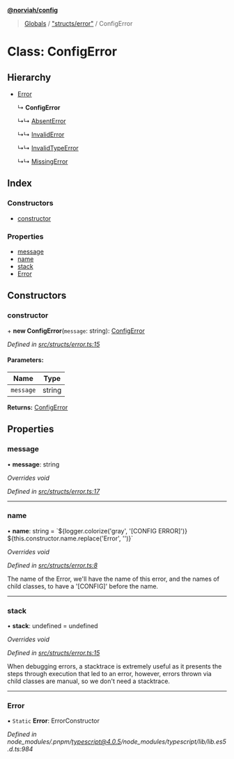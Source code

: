 **[@norviah/config](../README.md)**

> [Globals](../globals.md) / ["structs/error"](../modules/_structs_error_.md) / ConfigError

# Class: ConfigError

## Hierarchy

* [Error](_structs_error_.configerror.md#error)

  ↳ **ConfigError**

  ↳↳ [AbsentError](_structs_errors_absent_.absenterror.md)

  ↳↳ [InvalidError](_structs_errors_invalid_.invaliderror.md)

  ↳↳ [InvalidTypeError](_structs_errors_invalidtype_.invalidtypeerror.md)

  ↳↳ [MissingError](_structs_errors_missing_.missingerror.md)

## Index

### Constructors

* [constructor](_structs_error_.configerror.md#constructor)

### Properties

* [message](_structs_error_.configerror.md#message)
* [name](_structs_error_.configerror.md#name)
* [stack](_structs_error_.configerror.md#stack)
* [Error](_structs_error_.configerror.md#error)

## Constructors

### constructor

\+ **new ConfigError**(`message`: string): [ConfigError](_structs_error_.configerror.md)

*Defined in [src/structs/error.ts:15](https://github.com/norviah/config/blob/4c1b602/src/structs/error.ts#L15)*

#### Parameters:

Name | Type |
------ | ------ |
`message` | string |

**Returns:** [ConfigError](_structs_error_.configerror.md)

## Properties

### message

•  **message**: string

*Overrides void*

*Defined in [src/structs/error.ts:17](https://github.com/norviah/config/blob/4c1b602/src/structs/error.ts#L17)*

___

### name

•  **name**: string = \`${logger.colorize('gray', '[CONFIG ERROR]')} ${this.constructor.name.replace('Error', '')}\`

*Overrides void*

*Defined in [src/structs/error.ts:8](https://github.com/norviah/config/blob/4c1b602/src/structs/error.ts#L8)*

The name of the Error, we'll have the name of this error, and the names of
child classes, to have a '[CONFIG]' before the name.

___

### stack

•  **stack**: undefined = undefined

*Overrides void*

*Defined in [src/structs/error.ts:15](https://github.com/norviah/config/blob/4c1b602/src/structs/error.ts#L15)*

When debugging errors, a stacktrace is extremely useful as it presents the
steps through execution that led to an error, however, errors thrown via
child classes are manual, so we don't need a stacktrace.

___

### Error

▪ `Static` **Error**: ErrorConstructor

*Defined in node_modules/.pnpm/typescript@4.0.5/node_modules/typescript/lib/lib.es5.d.ts:984*

